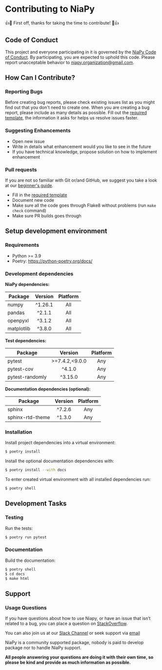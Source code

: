# Contributing to NiaPy
:+1::tada: First off, thanks for taking the time to contribute! :tada::+1:

## Code of Conduct
This project and everyone participating in it is governed by the [NiaPy Code of Conduct](CODE_OF_CONDUCT.md). By participating, you are expected to uphold this code. Please report unacceptable behavior to [niapy.organization@gmail.com](mailto:niapy.organization@gmail.com).

## How Can I Contribute?

### Reporting Bugs
Before creating bug reports, please check existing issues list as you might find out that you don't need to create one. When you are creating a bug report, please include as many details as possible. Fill out the [required template](.github/ISSUE_TEMPLATE/bug_report.md), the information it asks for helps us resolve issues faster.

### Suggesting Enhancements
- Open new issue
- Write in details what enhancement would you like to see in the future
- If you have technical knowledge, propose solution on how to implement enhancement

### Pull requests

If you are not so familiar with Git or/and GitHub, we suggest you take a look at our [beginner's guide](.github/beginners_guide.md).

- Fill in the [required template](.github/pull_request_template.md)
- Document new code
- Make sure all the code goes through Flake8 without problems (run ```make check``` command)
- Make sure PR builds goes through

## Setup development environment

### Requirements

* Python >= 3.9
* Poetry: https://python-poetry.org/docs/

### Development dependencies

**NiaPy dependencies:**

| Package    |  Version  | Platform |
|------------|:---------:|:--------:|
| numpy      | ^1.26.1   |   All    |
| pandas     | ^2.1.1    |   All    |
| openpyxl   | ^3.1.2    |   All    |
| matplotlib | ^3.8.0    |   All    |

**Test dependencies:**

| Package         |  Version         | Platform |
|-----------------|:----------------:|:--------:|
| pytest          | >=7.4.2,<9.0.0   |   Any    |
| pytest-cov      | ^4.1.0           |   Any    |
| pytest-randomly | ^3.15.0          |   Any    |

**Documentation dependencies (optional):**

| Package            | Version  | Platform |
|--------------------|:--------:|:--------:|
| sphinx             | ^7.2.6   |   Any    |
| sphinx-rtd-theme   | ^1.3.0   |   Any    |

### Installation

Install project dependencies into a virtual environment:

```sh
$ poetry install
```

Install the optional documentation dependencies with:

```sh
$ poetry install --with docs
```

To enter created virtual environment with all installed dependencies run:

```sh
$ poetry shell
```

## Development Tasks

### Testing

Run the tests:

```sh
$ poetry run pytest
```

### Documentation

Build the documentation:

```sh
$ poetry shell
$ cd docs
$ make html
```

## Support

### Usage Questions

If you have questions about how to use Niapy, or have an issue that isn’t related to a bug, you can place a question on [StackOverflow](https://stackoverflow.com/).

You can also join us at our [Slack Channel](https://join.slack.com/t/niaorg/shared_invite/enQtMzExMTU2MzM1OTg4LTFlYTUxZDcwZTU4ZTBjZDgzZWE3ZTM5MjE3MjVjOTllNTNmYTVjNjE5ZTEzYTU0YTc4OTJiNWI2MDNiZjY2YjQ) or seek support via [email](mailto:niapy.organization@gmail.com)

NiaPy is a community supported package, nobody is paid to develop package nor to handle NiaPy support.

**All people answering your questions are doing it with their own time, so please be kind and provide as much information as possible.**
